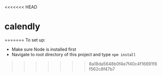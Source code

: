 <<<<<<< HEAD
# calendly
=======
To set up:
- Make sure Node is installed first
- Navigate to root directory of this project and type `npm install`
>>>>>>> 8a18da5648b0f4e7f40c4f16691f8f562c8f47b7
